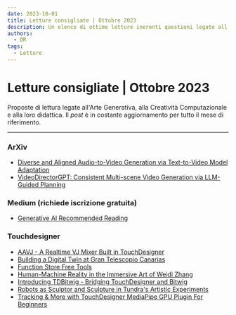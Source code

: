 ```yaml
---
date: 2023-10-01
title: Letture consigliate | Ottobre 2023
description: Un elenco di ottime letture inerenti questioni legate all'Arte Generatività, alla Creatività Computazionale e alla loro didattica (ottobre 2023). 
authors: 
  - DR
tags:
  - Letture
---
```

 
# Letture consigliate | Ottobre 2023

Proposte di lettura legate all'Arte Generativa, alla Creatività Computazionale e alla loro didattica. Il _post_ è in costante aggiornamento per tutto il mese di riferimento.
 <!-- more -->
---

### ArXiv

- [Diverse and Aligned Audio-to-Video Generation via Text-to-Video Model Adaptation](https://cdx.to/izPepxN)
- [VideoDirectorGPT: Consistent Multi-scene Video Generation via LLM-Guided Planning](https://cdx.to/6rJzOMS)

### Medium (richiede iscrizione gratuita)

- [Generative AI Recommended Reading](https://cdx.to/JWIlkVL)

### Touchdesigner

- [AAVJ - A Realtime VJ Mixer Built in TouchDesigner](https://cdx.to/LE83F1G)
- [Building a Digital Twin at Gran Telescopio Canarias](https://cdx.to/c5NdpDt)
- [Function Store Free Tools](https://cdx.to/XG0XDrq)
- [Human-Machine Reality in the Immersive Art of Weidi Zhang](https://cdx.to/RrCdtSS)
- [Introducing TDBitwig - Bridging TouchDesigner and Bitwig](https://cdx.to/0iLnhkG)
- [Robots as Sculptor and Sculpture in Tundra's Artistic Experiments](https://cdx.to/nLl7e7n)
- [Tracking & More with TouchDesigner MediaPipe GPU Plugin For Beginners](https://cdx.to/whXezxw)